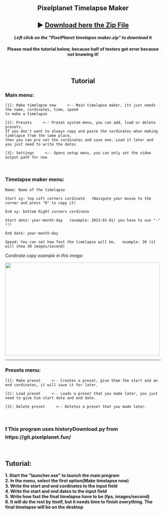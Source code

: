 <h2 align="center"> Pixelplanet Timelapse Maker </h2> 
<h2 align="center">
▶ <a href ="https://github.com/Batyoaron/pixelplanet_timelapse_maker/releases/tag/ptm1.4"
<strong> Download here the Zip File</strong>
</a> </h2>
<h4 align="center"> <em> Left click on the "PixelPlanet timelapse maker.zip" to download it </em> </h4>
<h4 align="center"> Please read the tutorial below, because half of testers got error because not knowing it!</h4>
<br>
<h2 align="center"> Tutorial</h2>

<h3> Main menu: </h3>

```
[1]: Make timelapse now     <-- Main timelapse maker, its just needs the name, cordinates, time, speed
to make a timelapse

[2]: Presets     <-- Preset system menu, you can add, load or delete presets.
If you don't want to always copy and paste the cordinates when making timelapse from the same place,
then you can pre set the cordinates and save one. Load it later and you just need to write the dates

[3]: Settings     <-- Opens setup menu, you can only set the video output path for now
```
<br>
<h3> Timelapse maker menu: </h3>

```
Name: Name of the timelapse

Start xy: top Left corners cordinate   (Navigate your mouse to the corner and press "R" to copy it)

End xy: bottom Right corners cordinate

Start date: year-month-day   (example: 2023-01-01) you have to use "-" !!!

End date: year-month-day

Speed: You can set how fast the timelapse will be,   example: 30 (it will show 30 images/second)
```
<em> Cordinate copy example in this image: </em>

<img src = "https://github.com/Batyoaron/pixelplanet_timelapse_maker/assets/111697446/ca9d393f-ef71-48a3-9c77-030b3edf45d4" width = 500 height = 300>

-----

<h3> Presets menu: </h3>

```
[1]: Make preset     <-- Creates a preset, give them the start and an end cordinates, it will save it for later. 

[2]: Load preset     <-- Loads a preset that you made later, you just need to give him start date and end date.

[3]: Delete preset     <-- Deletes a preset that you made later.
```

<br>

<h3>❗ This program uses historyDownload.py from https://git.pixelplanet.fun/</h3>
<br>
<h2> Tutorial: </h2>
<b> 1. Start the "launcher.exe" to launch the main program </b>
<br>
<b> 2. In the menu, select the first option(Make timelapse now)</b>
<br>
<b> 3. Write the start and end cordinates to the input field </b>
<br>
<b> 4. Write the start and end dates to the input field </b>
<br>
<b> 5. Write how fast the final timelapse have to be (fps, images/second) </b>
<br>
<b> 6. It will do the rest by itself, but it needs time to finish everything. The final timelapse will be on the desktop</b>
